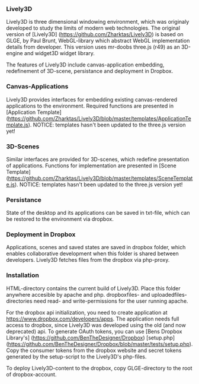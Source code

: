 ### Lively3D

Lively3D is three dimensional windowing environment, which was originaly developed to study the limits of modern web technologies. The original version of [Lively3D] (https://github.com/Zharktas/Lively3D) is based on GLGE, by Paul Brunt, WebGL-library which abstract WebGL implementation details from developer. This version uses mr-doobs three.js (r49) as an 3D-engine and widget3D widget library.

The features of Lively3D include canvas-application embedding, redefinement of 3D-scene, persistance and deployment in Dropbox.


### Canvas-Applications

Lively3D provides interfaces for embedding existing canvas-rendered applications to the environment. Required functions are presented in [Application Template] (https://github.com/Zharktas/Lively3D/blob/master/templates/ApplicationTemplate.js).
NOTICE: templates hasn't been updated to the three.js version yet!

### 3D-Scenes

Similar interfaces are provided for 3D-scenes, which redefine presentation of applications. Functions for implementation are presented in [Scene Template] (https://github.com/Zharktas/Lively3D/blob/master/templates/SceneTemplate.js).
NOTICE: templates hasn't been updated to the three.js version yet!

### Persistance

State of the desktop and its applications can be saved in txt-file, which can be restored to the environment via dropbox.

### Deployment in Dropbox

Applications, scenes and saved states are saved in dropbox folder, which enables collaborative development when this folder is shared between developers.
Lively3D fetches files from the dropbox via php-proxy.

### Installation

HTML-directory contains the current build of Lively3D. Place this folder anywhere accesible by apache and php.
dropboxfiles- and uploadedfiles-directories need read- and write-permissions for the user running apache.

For the dropbox api initialization, you need to create application at https://www.dropbox.com/developers/apps. The application needs full access to dropbox, since Lively3D was developed using the old (and now deprecated) api.
To generate OAuth tokens, you can use [Bens Dropbox Library's] (https://github.com/BenTheDesigner/Dropbox) [setup.php] (https://github.com/BenTheDesigner/Dropbox/blob/master/tests/setup.php).
Copy the consumer tokens from the dropbox website and secret tokens generated by the setup-script to the Lively3D's php-files.

To deploy Lively3D-content to the dropbox, copy GLGE-directory to the root of dropbox-account.